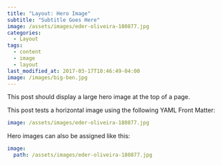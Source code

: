 ```yaml
---
title: "Layout: Hero Image"
subtitle: "Subtitle Goes Here"
image: /assets/images/eder-oliveira-180877.jpg
categories:
  - Layout
tags:
  - content
  - image
  - layout
last_modified_at: 2017-03-17T10:46:49-04:00
image: /images/big-ben.jpg
---
```


This post should display a large hero image at the top of a page.

This post tests a horizontal image using the following YAML Front Matter:

```yaml
image: /assets/images/eder-oliveira-180877.jpg
```

Hero images can also be assigned like this:

```yaml
image:
  path: /assets/images/eder-oliveira-180877.jpg
```
